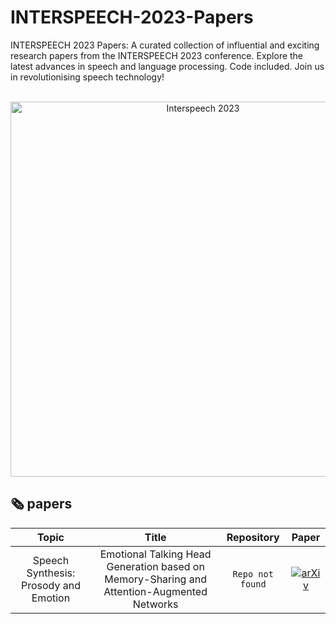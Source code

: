 # INTERSPEECH-2023-Papers
INTERSPEECH 2023 Papers: A curated collection of influential and exciting research papers from the INTERSPEECH 2023 conference. Explore the latest advances in speech and language processing. Code included. Join us in revolutionising speech technology!

<p align="center">
    </br>
    <img width="600" src="https://github.com/DmitryRyumin/INTERSPEECH-2023-Papers/blob/main/images/Interspeech2023-Stacked-Colour.png" alt="Interspeech 2023">
    </br>
</p>

## 🗞️ papers

| **Topic** | **Title** | **Repository** | **Paper** |
|:---------:|:---------:|:--------------:|:---------:|
| Speech Synthesis: Prosody and Emotion | Emotional Talking Head Generation based on Memory-Sharing and Attention-Augmented Networks | `Repo not found` | [![arXiv](https://img.shields.io/badge/arXiv-2211.06220-b31b1b.svg)](https://arxiv.org/abs/2306.03594) |